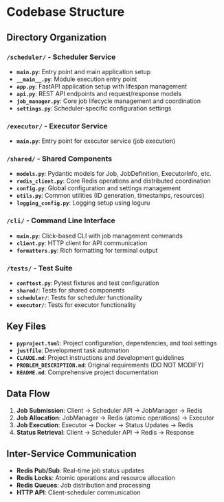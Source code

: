 # Codebase Structure

## Directory Organization

### `/scheduler/` - Scheduler Service
- **`main.py`**: Entry point and main application setup
- **`__main__.py`**: Module execution entry point
- **`app.py`**: FastAPI application setup with lifespan management
- **`api.py`**: REST API endpoints and request/response models
- **`job_manager.py`**: Core job lifecycle management and coordination
- **`settings.py`**: Scheduler-specific configuration settings

### `/executor/` - Executor Service
- **`main.py`**: Entry point for executor service (job execution)

### `/shared/` - Shared Components
- **`models.py`**: Pydantic models for Job, JobDefinition, ExecutorInfo, etc.
- **`redis_client.py`**: Core Redis operations and distributed coordination
- **`config.py`**: Global configuration and settings management
- **`utils.py`**: Common utilities (ID generation, timestamps, resources)
- **`logging_config.py`**: Logging setup using loguru

### `/cli/` - Command Line Interface
- **`main.py`**: Click-based CLI with job management commands
- **`client.py`**: HTTP client for API communication
- **`formatters.py`**: Rich formatting for terminal output

### `/tests/` - Test Suite
- **`conftest.py`**: Pytest fixtures and test configuration
- **`shared/`**: Tests for shared components
- **`scheduler/`**: Tests for scheduler functionality
- **`executor/`**: Tests for executor functionality

## Key Files
- **`pyproject.toml`**: Project configuration, dependencies, and tool settings
- **`justfile`**: Development task automation
- **`CLAUDE.md`**: Project instructions and development guidelines
- **`PROBLEM_DESCRIPTION.md`**: Original requirements (DO NOT MODIFY)
- **`README.md`**: Comprehensive project documentation

## Data Flow
1. **Job Submission**: Client → Scheduler API → JobManager → Redis
2. **Job Allocation**: JobManager → Redis (atomic operations) → Executor
3. **Job Execution**: Executor → Docker → Status Updates → Redis
4. **Status Retrieval**: Client → Scheduler API → Redis → Response

## Inter-Service Communication
- **Redis Pub/Sub**: Real-time job status updates
- **Redis Locks**: Atomic operations and resource allocation
- **Redis Queues**: Job distribution and processing
- **HTTP API**: Client-scheduler communication